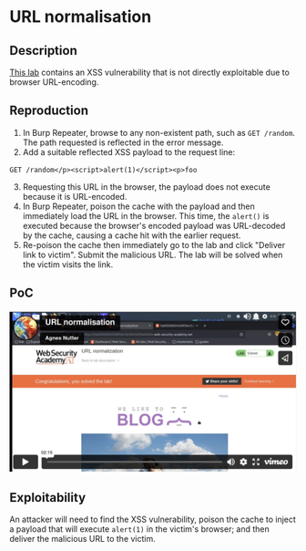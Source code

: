 # URL normalisation

## Description

[This lab](https://portswigger.net/web-security/web-cache-poisoning/exploiting-implementation-flaws/lab-web-cache-poisoning-normalization) contains an XSS vulnerability that is not directly exploitable due to browser URL-encoding. 

## Reproduction

1. In Burp Repeater, browse to any non-existent path, such as `GET /random`. The path requested is reflected in the error message.
2. Add a suitable reflected XSS payload to the request line:

```text
GET /random</p><script>alert(1)</script><p>foo
```

3. Requesting this URL in the browser, the payload does not execute because it is URL-encoded.
4. In Burp Repeater, poison the cache with the payload and then immediately load the URL in the browser. This time, the `alert()` is executed because the browser's encoded payload was URL-decoded by the cache, causing a cache hit with the earlier request.
5. Re-poison the cache then immediately go to the lab and click "Deliver link to victim". Submit the malicious URL. The lab will be solved when the victim visits the link.

## PoC

[![Screencast PoC URL normalisation](../../_static/images/vids/url-normalisation.png)](https://vimeo.com/798724258)

## Exploitability

An attacker will need to find the XSS vulnerability, poison the cache to inject a payload that will execute `alert(1)` in the victim's browser; and then deliver the malicious URL to the victim. 
